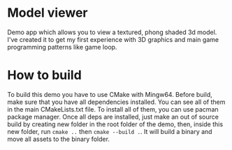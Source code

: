 # Model viewer
Demo app which allows you to view a textured, phong shaded 3d model.
I've created it to get my first experience with 3D graphics and main game programming patterns like game loop.

# How to build
To build this demo you have to use CMake with Mingw64.
Before build, make sure that you have all dependencies installed. You can see all of them in the main CMakeLists.txt file.
To install all of them, you can use pacman package manager.
Once all deps are installed, just make an out of source build by creating new folder in the root folder of the demo, then, inside this new folder,
run <code>cmake ..</code> then <code>cmake --build .</code>. It will build a binary and move all assets to the binary folder.
